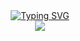 <!-- dynamic typing effect 动态打字效果 -->

<div align="center">
    <a href="https://blog.sunguoqi.com/">
      <img src="https://readme-typing-svg.demolab.com?font=Fira+Code&pause=1000&width=435&lines=console.log(%22Hello%2C%20World%22);YYGG祝您今天愉快!&center=true&size=27" alt="Typing SVG" />
    </a>
  </div>

<!-- knock code pictures 敲代码的图片 -->
<div align="center">
  <img src="https://github.com/yygg/yygg/tree/main/images/images/coding.gif" /><br>
</div>